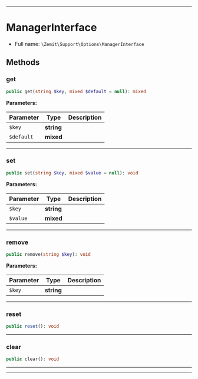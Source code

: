 ***

# ManagerInterface





* Full name: `\Zemit\Support\Options\ManagerInterface`



## Methods


### get



```php
public get(string $key, mixed $default = null): mixed
```








**Parameters:**

| Parameter | Type | Description |
|-----------|------|-------------|
| `$key` | **string** |  |
| `$default` | **mixed** |  |





***

### set



```php
public set(string $key, mixed $value = null): void
```








**Parameters:**

| Parameter | Type | Description |
|-----------|------|-------------|
| `$key` | **string** |  |
| `$value` | **mixed** |  |





***

### remove



```php
public remove(string $key): void
```








**Parameters:**

| Parameter | Type | Description |
|-----------|------|-------------|
| `$key` | **string** |  |





***

### reset



```php
public reset(): void
```












***

### clear



```php
public clear(): void
```












***


***
